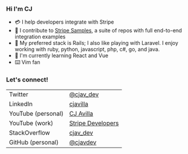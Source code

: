 ### Hi I'm CJ 

- 💳 I help developers integrate with Stripe
- 🧪 I contribute to [Stripe Samples](/stripe-samples), a suite of repos with full end-to-end integration examples
- 🥞 My preferred stack is Rails; I also like playing with Laravel. I enjoy working with ruby, python, javascript, php, c#, go, and java.
- 🌱 I'm currently learning React and Vue
- ⌨️ Vim fan


### Let's connect!

|||
|---|---|
|Twitter |	[@cjav_dev](https://twitter.com/cjav_dev) |
|LinkedIn	| [cjavilla](https://www.linkedin.com/in/cjavilla/)|
|YouTube (personal)		| [CJ Avilla](https://www.youtube.com/channel/UCYUC-bdnQRJDhZRL2c_NKVw?view_as=subscriber)|
|YouTube (work)		| [Stripe Developers](https://www.youtube.com/channel/UCd1HAa7hlN5SCQjgCcGnsxw?view_as=subscriber)|
|StackOverflow		| [cjav_dev](https://stackoverflow.com/users/2530680/cjav-dev)|
|GitHub (personal)		| [@cjavdev](https://github.com/cjavdev)|
